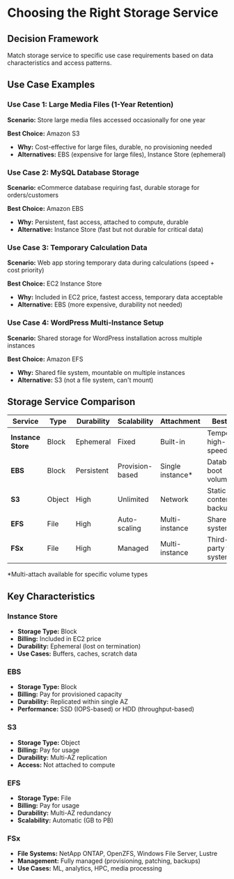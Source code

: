 # Choosing the Right Storage Service

## Decision Framework

Match storage service to specific use case requirements based on data characteristics and access patterns.

## Use Case Examples

### Use Case 1: Large Media Files (1-Year Retention)
**Scenario:** Store large media files accessed occasionally for one year

**Best Choice:** Amazon S3
- **Why:** Cost-effective for large files, durable, no provisioning needed
- **Alternatives:** EBS (expensive for large files), Instance Store (ephemeral)

### Use Case 2: MySQL Database Storage
**Scenario:** eCommerce database requiring fast, durable storage for orders/customers

**Best Choice:** Amazon EBS
- **Why:** Persistent, fast access, attached to compute, durable
- **Alternative:** Instance Store (fast but not durable for critical data)

### Use Case 3: Temporary Calculation Data
**Scenario:** Web app storing temporary data during calculations (speed + cost priority)

**Best Choice:** EC2 Instance Store
- **Why:** Included in EC2 price, fastest access, temporary data acceptable
- **Alternative:** EBS (more expensive, durability not needed)

### Use Case 4: WordPress Multi-Instance Setup
**Scenario:** Shared storage for WordPress installation across multiple instances

**Best Choice:** Amazon EFS
- **Why:** Shared file system, mountable on multiple instances
- **Alternative:** S3 (not a file system, can't mount)

## Storage Service Comparison

| Service | Type | Durability | Scalability | Attachment | Best For |
|---------|------|------------|-------------|------------|----------|
| **Instance Store** | Block | Ephemeral | Fixed | Built-in | Temporary, high-speed data |
| **EBS** | Block | Persistent | Provision-based | Single instance* | Databases, boot volumes |
| **S3** | Object | High | Unlimited | Network | Static content, backups |
| **EFS** | File | High | Auto-scaling | Multi-instance | Shared file systems |
| **FSx** | File | High | Managed | Multi-instance | Third-party file systems |

*Multi-attach available for specific volume types

## Key Characteristics

### Instance Store
- **Storage Type:** Block
- **Billing:** Included in EC2 price
- **Durability:** Ephemeral (lost on termination)
- **Use Cases:** Buffers, caches, scratch data

### EBS
- **Storage Type:** Block
- **Billing:** Pay for provisioned capacity
- **Durability:** Replicated within single AZ
- **Performance:** SSD (IOPS-based) or HDD (throughput-based)

### S3
- **Storage Type:** Object
- **Billing:** Pay for usage
- **Durability:** Multi-AZ replication
- **Access:** Not attached to compute

### EFS
- **Storage Type:** File
- **Billing:** Pay for usage
- **Durability:** Multi-AZ redundancy
- **Scalability:** Automatic (GB to PB)

### FSx
- **File Systems:** NetApp ONTAP, OpenZFS, Windows File Server, Lustre
- **Management:** Fully managed (provisioning, patching, backups)
- **Use Cases:** ML, analytics, HPC, media processing
